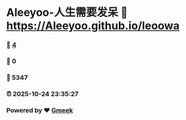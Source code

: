 # Aleeyoo-人生需要发呆 :link: https://Aleeyoo.github.io/leoowa 
### :page_facing_up: [4](https://Aleeyoo.github.io/leoowa/tag.html) 
### :speech_balloon: 0 
### :hibiscus: 5347 
### :alarm_clock: 2025-10-24 23:35:27 
### Powered by :heart: [Gmeek](https://github.com/Meekdai/Gmeek)
